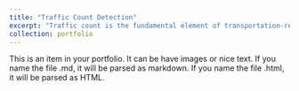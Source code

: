 ```yaml
---
title: "Traffic Count Detection"
excerpt: "Traffic count is the fundamental element of transportation-related studies. Although traffic counting has been widely studied, more effort is on annually traffic estimation based on collected daily traffic counts, rather than improving accuracy and efficiency of the raw data collection. Moreover, most of people are still collecting traffic density data manually instead of using machines. We successfully implemented two CNN-based models (classification and object detection) for detecting vehicle numbers in images: Inception Resnet V2 (Model 1) and Faster RCNN with Inception Resnet V2 (Model 2). In model 1, Inception Resnet V2 was used to classify the vehicle counts ranging from 0 to 41. In model 2, we first conducted detection of cars using Faster RCNN with Inception Resnet V2 and then count the frequency of detections in each image. In this way, traffic counts can be conducted automatically and in real-time using pre-installed traffic cameras, which could largely reduce expenses on labor as well as extra equipment installation and maintenance.<br/><img src='https://zhiaozhou.github.io/images/vehicle/vehicle_example1.gif'>"
collection: portfolio
---
```


This is an item in your portfolio. It can be have images or nice text. If you name the file .md, it will be parsed as markdown. If you name the file .html, it will be parsed as HTML. 

